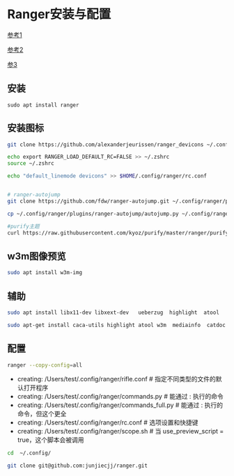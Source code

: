 # Ranger安装与配置



[参考1](https://eonun.com/posts/c9854b1/)

[参考2](https://www.cnblogs.com/devilmaycry812839668/p/15950982.html)

[参3](https://www.zssnp.top/2021/06/03/ranger/)





## 安装



`sudo apt install ranger`








## 安装图标

```bash
git clone https://github.com/alexanderjeurissen/ranger_devicons ~/.config/ranger/plugins/ranger_devicons

echo export RANGER_LOAD_DEFAULT_RC=FALSE >> ~/.zshrc
source ~/.zshrc

echo "default_linemode devicons" >> $HOME/.config/ranger/rc.conf


# ranger-autojump
git clone https://github.com/fdw/ranger-autojump.git ~/.config/ranger/plugins/ranger-autojump

cp ~/.config/ranger/plugins/ranger-autojump/autojump.py ~/.config/ranger/plugins

#purify主题
curl https://raw.githubusercontent.com/kyoz/purify/master/ranger/purify.py --output ~/.config/ranger/colorschemes/default.py
```





##  w3m图像预览

```bash
sudo apt install w3m-img


```





##  辅助

```bash
sudo apt install libx11-dev libxext-dev   ueberzug  highlight  atool 

sudo apt-get install caca-utils highlight atool w3m  mediainfo  catdoc docx2txt xlsx2csv w3m-img compton  poppler-utils  elinks pdftotext ffmpegthumbnailer
```

## 配置

```bash
ranger --copy-config=all
```

+ creating: /Users/test/.config/ranger/rifle.conf                   # 指定不同类型的文件的默认打开程序
+ creating: /Users/test/.config/ranger/commands.py          # 能通过 : 执行的命令
+ creating: /Users/test/.config/ranger/commands_full.py    # 能通过 : 执行的命令，但这个更全
+ creating: /Users/test/.config/ranger/rc.conf                      # 选项设置和快捷键
+ creating: /Users/test/.config/ranger/scope.sh                   # 当 use_preview_script = true，这个脚本会被调用



```bash
cd  ~/.config/

git clone git@github.com:junjiecjj/ranger.git 
```

